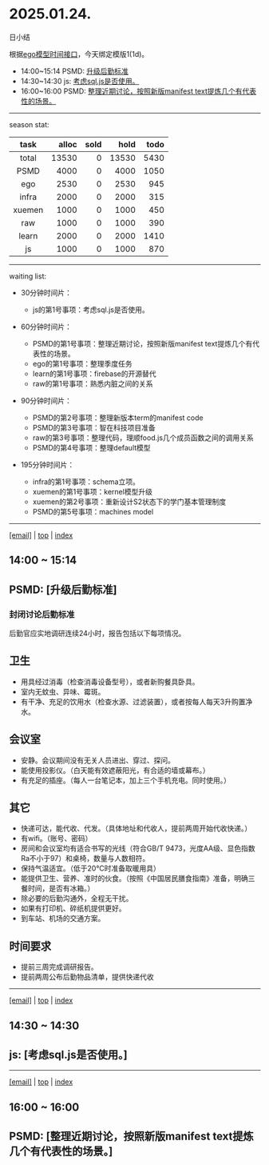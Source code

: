 # 2025.01.24.
日小结

<a id="top"></a>
根据[ego模型时间接口](https://gitee.com/hyg/blog/blob/master/timeflow.md)，今天绑定模版1(1d)。

<a id="index"></a>
- 14:00~15:14	PSMD: [升级后勤标准](#20250124140000)
- 14:30~14:30	js: [考虑sql.js是否使用。](#20250124143000)
- 16:00~16:00	PSMD: [整理近期讨论，按照新版manifest text提炼几个有代表性的场景。](#20250124160000)

---
season stat:

| task | alloc | sold | hold | todo |
| :---: | ---: | ---: | ---: | ---: |
| total | 13530 | 0 | 13530 | 5430 |
| PSMD | 4000 | 0 | 4000 | 1050 |
| ego | 2530 | 0 | 2530 | 945 |
| infra | 2000 | 0 | 2000 | 315 |
| xuemen | 1000 | 0 | 1000 | 450 |
| raw | 1000 | 0 | 1000 | 390 |
| learn | 2000 | 0 | 2000 | 1410 |
| js | 1000 | 0 | 1000 | 870 |

---
waiting list:


- 30分钟时间片：
  - js的第1号事项：考虑sql.js是否使用。

- 60分钟时间片：
  - PSMD的第1号事项：整理近期讨论，按照新版manifest text提炼几个有代表性的场景。
  - ego的第1号事项：整理季度任务
  - learn的第1号事项：firebase的开源替代
  - raw的第1号事项：熟悉内脏之间的关系

- 90分钟时间片：
  - PSMD的第2号事项：整理新版本term的manifest code
  - PSMD的第3号事项：智在科技项目准备
  - raw的第3号事项：整理代码，理顺food.js几个成员函数之间的调用关系
  - PSMD的第4号事项：整理default模型

- 195分钟时间片：
  - infra的第1号事项：schema立项。
  - xuemen的第1号事项：kernel模型升级
  - xuemen的第2号事项：重新设计S2状态下的学门基本管理制度
  - PSMD的第5号事项：machines model

---
<a href="mailto:huangyg@mars22.com?subject=关于2025.01.24.[升级后勤标准]任务&body=日期: 2025.01.24.%0D%0A序号: 5%0D%0A手稿:../../draft/2025/20250124.01.md%0D%0A---请勿修改邮件主题及以上内容 从下一行开始写您的想法---%0D%0A">[email]</a> | [top](#top) | [index](#index)
<a id="20250124140000"></a>
## 14:00 ~ 15:14
## PSMD: [升级后勤标准]

### 封闭讨论后勤标准

后勤官应实地调研连续24小时，报告包括以下每项情况。

## 卫生
* 用具经过消毒（检查消毒设备型号），或者新购餐具卧具。
* 室内无蚊虫、异味、霉斑。
* 有干净、充足的饮用水（检查水源、过滤装置），或者按每人每天3升购置净水。

## 会议室
* 安静。会议期间没有无关人员进出、穿过、探问。
* 能使用投影仪。（白天能有效遮蔽阳光，有合适的墙或幕布。）
* 有充足的插座。（每人一台笔记本，加上三个手机充电。同时使用。）

## 其它
* 快递可达，能代收、代发。（具体地址和代收人，提前两周开始代收快递。）
* 有wifi。（账号、密码）
* 房间和会议室均有适合书写的光线（符合GB/T 9473，光度AA级、显色指数Ra不小于97）和桌椅，数量与人数相符。
* 保持气温适宜。（低于20°C时准备取暖用具）
* 能提供卫生、营养、准时的伙食。（按照《中国居民膳食指南》准备，明确三餐时间，是否有冰箱。）
* 除必要的后勤沟通外，全程无干扰。
* 如果有打印机、碎纸机提供更好。
* 到车站、机场的交通方案。

## 时间要求
* 提前三周完成调研报告。
* 提前两周公布后勤物品清单，提供快递代收
---
<a href="mailto:huangyg@mars22.com?subject=关于2025.01.24.[考虑sql.js是否使用。]任务&body=日期: 2025.01.24.%0D%0A序号: 6%0D%0A手稿:../../draft/2025/20250124.02.md%0D%0A---请勿修改邮件主题及以上内容 从下一行开始写您的想法---%0D%0A">[email]</a> | [top](#top) | [index](#index)
<a id="20250124143000"></a>
## 14:30 ~ 14:30
## js: [考虑sql.js是否使用。]


---
<a href="mailto:huangyg@mars22.com?subject=关于2025.01.24.[整理近期讨论，按照新版manifest text提炼几个有代表性的场景。]任务&body=日期: 2025.01.24.%0D%0A序号: 8%0D%0A手稿:../../draft/2025/20250124.03.md%0D%0A---请勿修改邮件主题及以上内容 从下一行开始写您的想法---%0D%0A">[email]</a> | [top](#top) | [index](#index)
<a id="20250124160000"></a>
## 16:00 ~ 16:00
## PSMD: [整理近期讨论，按照新版manifest text提炼几个有代表性的场景。]


